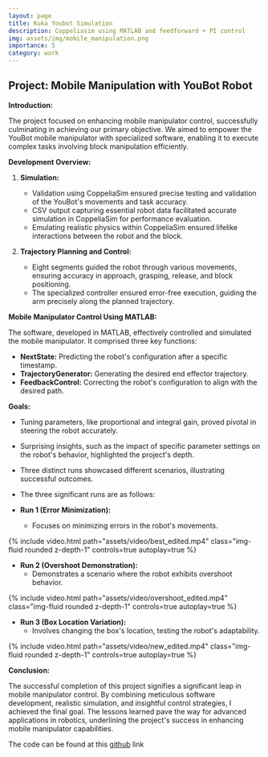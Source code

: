 ```yaml
---
layout: page
title: Kuka Youbot Simulation
description: Coppeliasim using MATLAB and feedforward + PI control
img: assets/img/mobile_manipulation.png
importance: 5
category: work
---
```


## Project: Mobile Manipulation with YouBot Robot

**Introduction:**

The project focused on enhancing mobile manipulator control, successfully culminating in achieving our primary objective. We aimed to empower the YouBot mobile manipulator with specialized software, enabling it to execute complex tasks involving block manipulation efficiently.

**Development Overview:**

1. **Simulation:**
   - Validation using CoppeliaSim ensured precise testing and validation of the YouBot's movements and task accuracy.
   - CSV output capturing essential robot data facilitated accurate simulation in CoppeliaSim for performance evaluation.
   - Emulating realistic physics within CoppeliaSim ensured lifelike interactions between the robot and the block.

2. **Trajectory Planning and Control:**
   - Eight segments guided the robot through various movements, ensuring accuracy in approach, grasping, release, and block positioning.
   - The specialized controller ensured error-free execution, guiding the arm precisely along the planned trajectory.

**Mobile Manipulator Control Using MATLAB:**

The software, developed in MATLAB, effectively controlled and simulated the mobile manipulator. It comprised three key functions:
- **NextState:** Predicting the robot's configuration after a specific timestamp.
- **TrajectoryGenerator:** Generating the desired end effector trajectory.
- **FeedbackControl:** Correcting the robot's configuration to align with the desired path.

**Goals:**

- Tuning parameters, like proportional and integral gain, proved pivotal in steering the robot accurately.
- Surprising insights, such as the impact of specific parameter settings on the robot's behavior, highlighted the project's depth.
- Three distinct runs showcased different scenarios, illustrating successful outcomes.
- The three significant runs are as follows:

- **Run 1 (Error Minimization):**
  - Focuses on minimizing errors in the robot's movements.

<div class="row">
    <div class="col-sm mt-3 mt-md-0">
        {% include video.html path="assets/video/best_edited.mp4" class="img-fluid rounded z-depth-1" controls=true autoplay=true %}
    </div>
</div>

- **Run 2 (Overshoot Demonstration):**
  - Demonstrates a scenario where the robot exhibits overshoot behavior.

<div class="row">
    <div class="col-sm mt-3 mt-md-0">
        {% include video.html path="assets/video/overshoot_edited.mp4" class="img-fluid rounded z-depth-1" controls=true autoplay=true %}
    </div>
</div>

- **Run 3 (Box Location Variation):**
  - Involves changing the box's location, testing the robot's adaptability.

<div class="row">
    <div class="col-sm mt-3 mt-md-0">
        {% include video.html path="assets/video/new_edited.mp4" class="img-fluid rounded z-depth-1" controls=true autoplay=true %}
    </div>
</div>

**Conclusion:**

The successful completion of this project signifies a significant leap in mobile manipulator control. By combining meticulous software development, realistic simulation, and insightful control strategies, I achieved the final goal. The lessons learned pave the way for advanced applications in robotics, underlining the project's success in enhancing mobile manipulator capabilities.

The code can be found at this [github](https://github.com/sdalal1/Mobile-Manipulator) link 